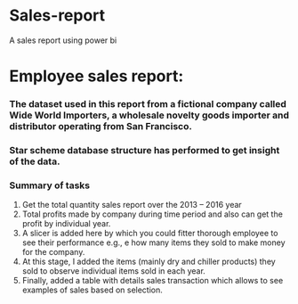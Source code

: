 # Sales-report
A sales report using power bi
# Employee sales report:

### The dataset used in this report from a fictional company called Wide World Importers, a wholesale novelty goods importer and distributor operating from San Francisco. 

### Star scheme database structure has performed to get insight of the data.

### Summary of tasks

1.	Get the total quantity sales report over the 2013 – 2016 year
2.	Total profits made by company during time period and also can get the profit by individual year.
3.	A slicer is added here by which you could fitter thorough employee to see their performance e.g., e how many items they sold to make money for the company.
4.	At this stage, I added the items (mainly dry and chiller products) they sold to observe individual items sold in each year.
5.	Finally, added a table with details sales transaction which allows to see examples of sales based on selection. 
